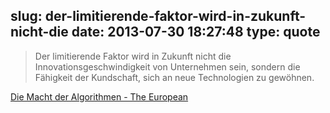 slug: der-limitierende-faktor-wird-in-zukunft-nicht-die
date: 2013-07-30 18:27:48
type: quote
---

> Der limitierende Faktor wird in Zukunft nicht die Innovationsgeschwindigkeit von Unternehmen sein, sondern die Fähigkeit der Kundschaft, sich an neue Technologien zu gewöhnen.

[Die Macht der Algorithmen - The European](http://www.theeuropean.de/christopher-steiner/7099-die-macht-der-algorithmen)
